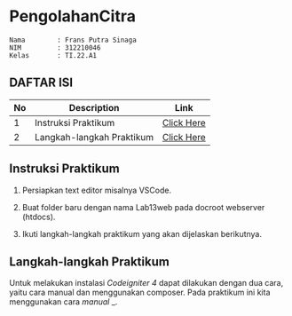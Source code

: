 # PengolahanCitra

```
Nama        : Frans Putra Sinaga 
NIM         : 312210046
Kelas       : TI.22.A1
```

## DAFTAR ISI <br>
| No | Description | Link |
|-----|------|-----|
|1|Instruksi Praktikum|[Click Here](#instruksi-praktikum)|
|2|Langkah-langkah Praktikum|[Click Here](#langkah-langkah-praktikum)|

## Instruksi Praktikum
1. Persiapkan text editor misalnya VSCode.

2. Buat folder baru dengan nama Lab13web pada docroot webserver (htdocs).

3. Ikuti langkah-langkah praktikum yang akan dijelaskan berikutnya.

## Langkah-langkah Praktikum

Untuk melakukan instalasi *Codeigniter 4* dapat dilakukan dengan dua cara, yaitu cara manual dan menggunakan composer. Pada praktikum ini kita menggunakan cara *manual* _.
